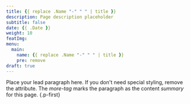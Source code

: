 ```yaml
---
title: {{ replace .Name "-" " " | title }}
description: Page description placeholder
subtitle: false
date: {{ .Date }}
weight: 10
featImg:
menu:
  main:
    name: {{ replace .Name "-" " " | title }}
    pre: remove
draft: true
---
```


Place your lead paragraph here. If you don't need special styling, remove the attribute. The *more-tag* marks the paragraph as the content *summary* for this page.
{.p-first} <!--more-->
